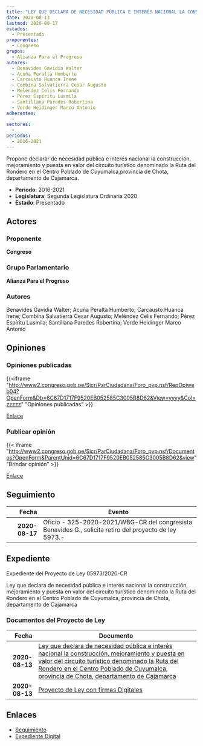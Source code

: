```yaml
---
title: "LEY QUE DECLARA DE NECESIDAD PÚBLICA E INTERÉS NACIONAL LA CONSTRUCCIÓN, MEJORAMIENTO Y PUESTA EN VALOR DEL CIRCUITO TURÍSTICO DENOMINADO LA RUTA DEL RONDERO EN EL CENTRO POBLADO DE CUYUMALCA, PROVINCIA DE CHOTA, DEPARTAMENTO DE CAJAMARCA"
date: 2020-08-13
lastmod: 2020-08-17
estados: 
  - Presentado
proponentes: 
  - Congreso
grupos: 
  - Alianza Para el Progreso
autores: 
  - Benavides Gavidia Walter
  - Acuña Peralta Humberto
  - Carcausto Huanca Irene
  - Combina Salvatierra Cesar Augusto
  - Meléndez Celis Fernando
  - Pérez Espíritu Lusmila
  - Santillana Paredes Robertina
  - Verde Heidinger Marco Antonio
adherentes: 
  - 
sectores: 
  - 
periodos: 
  - 2016-2021
---
```


Propone declarar de necesidad pública e interés nacional la construcción, mejoramiento y puesta en valor del circuito turístico denominado la Ruta del Rondero en el Centro Poblado de Cuyumalca,provincia de Chota, departamento de Cajamarca.

- **Periodo**: 2016-2021
- **Legislatura**: Segunda Legislatura Ordinaria 2020
- **Estado**: Presentado

## Actores

### Proponente

**Congreso**

### Grupo Parlamentario

**Alianza Para el Progreso**

### Autores

Benavides Gavidia Walter; Acuña Peralta Humberto; Carcausto Huanca Irene; Combina Salvatierra Cesar Augusto; Meléndez Celis Fernando; Pérez Espíritu Lusmila; Santillana Paredes Robertina; Verde Heidinger Marco Antonio


## Opiniones

### Opiniones publicadas

{{<iframe "http://www2.congreso.gob.pe/Sicr/ParCiudadana/Foro_pvp.nsf/RepOpiweb04?OpenForm&Db=6C67D1717F9520EB052585C3005B8D62&View=yyyy&Col=zzzzz" "Opiniones publicadas" >}}

[Enlace](http://www2.congreso.gob.pe/Sicr/ParCiudadana/Foro_pvp.nsf/RepOpiweb04?OpenForm&Db=6C67D1717F9520EB052585C3005B8D62&View=yyyy&Col=zzzzz)
### Publicar opinión

{{< iframe "http://www2.congreso.gob.pe/Sicr/ParCiudadana/Foro_pvp.nsf/Documentos?OpenForm&ParentUnid=6C67D1717F9520EB052585C3005B8D62&view" "Brindar opinión" >}}

[Enlace](http://www2.congreso.gob.pe/Sicr/ParCiudadana/Foro_pvp.nsf/Documentos?OpenForm&ParentUnid=6C67D1717F9520EB052585C3005B8D62&view)

## Seguimiento

| Fecha | Evento |
|------:|--------|
| **2020-08-17** | Oficio - 325-2020-2021/WBG-CR del congresista Benavides G., solicita retiro del proyecto de ley 5973.-|


## Expediente

Expediente del Proyecto de Ley 05973/2020-CR

Ley que declara de necesidad pública e interés nacional la construcción, mejoramiento y puesta en valor del circuito turístico denominado la Ruta del Rondero en el Centro Poblado de Cuyumalca, provincia de Chota, departamento de Cajamarca


### Documentos del Proyecto de Ley

| Fecha | Documento |
|------:|--------|
| **2020-08-13** | [Ley que declara de necesidad pública e interés nacional la construcción, mejoramiento y puesta en valor del circuito turístico denominado la Ruta del Rondero en el Centro Poblado de Cuyumalca, provincia de Chota, departamento de Cajamarca](http://www.leyes.congreso.gob.pe/Documentos/2016_2021/Proyectos_de_Ley_y_de_Resoluciones_Legislativas/PL05973-20200813.pdf) |
| **2020-08-13** | [Proyecto de Ley con firmas Digitales](http://www.leyes.congreso.gob.pe/Documentos/2016_2021/Proyectos_de_Ley_y_de_Resoluciones_Legislativas/Proyectos_Firmas_digitales/PL05973.pdf) |

## Enlaces 

- [Seguimiento](http://www2.congreso.gob.pehttp://www2.congreso.gob.pe/Sicr/TraDocEstProc/CLProLey2016.nsf/f7fff46988ca05b1052578e100829cc7/ac1082709a4ac606052585c30070e561?OpenDocument)
- [Expediente Digital](http://www2.congreso.gob.pehttp://www2.congreso.gob.pe/Sicr/TraDocEstProc/CLProLey2016.nsf/f7fff46988ca05b1052578e100829cc7/ac1082709a4ac606052585c30070e561?OpenDocument&Click=05257FB7005EB655.eb71d0cf91d8294e05256cdf006b5706/$Body/0.1C6C)

